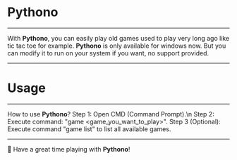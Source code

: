 # Pythono

---

With **Pythono**, you can easily play old games used to play very long ago like tic tac toe for example.
**Pythono** is only available for windows now. But you can modify it to run on your system if you want, no support provided.

---

# Usage

---

How to use **Pythono**?
Step 1: Open CMD (Command Prompt).\n
Step 2: Execute command: "game <game_you_want_to_play>".
Step 3 (Optional): Execute command "game list" to list all available games.

---

🤗 Have a great time playing with **Pythono**!
